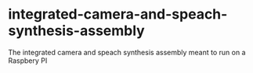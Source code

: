 # integrated-camera-and-speach-synthesis-assembly
The integrated camera and speach synthesis assembly meant to run on a Raspbery PI
